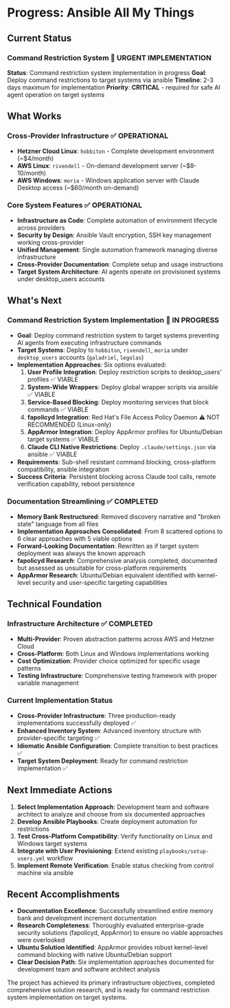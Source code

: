 # Progress: Ansible All My Things

## Current Status

### Command Restriction System 🔴 URGENT IMPLEMENTATION
**Status**: Command restriction system implementation in progress
**Goal**: Deploy command restrictions to target systems via ansible
**Timeline**: 2-3 days maximum for implementation
**Priority**: **CRITICAL** - required for safe AI agent operation on target systems

## What Works

### Cross-Provider Infrastructure ✅ OPERATIONAL
- **Hetzner Cloud Linux**: `hobbiton` - Complete development environment (~$4/month)
- **AWS Linux**: `rivendell` - On-demand development server (~$8-10/month)
- **AWS Windows**: `moria` - Windows application server with Claude Desktop access (~$60/month on-demand)

### Core System Features ✅ OPERATIONAL
- **Infrastructure as Code**: Complete automation of environment lifecycle across providers
- **Security by Design**: Ansible Vault encryption, SSH key management working cross-provider
- **Unified Management**: Single automation framework managing diverse infrastructure
- **Cross-Provider Documentation**: Complete setup and usage instructions
- **Target System Architecture**: AI agents operate on provisioned systems under desktop_users accounts

## What's Next

### Command Restriction System Implementation 🔴 IN PROGRESS
- **Goal**: Deploy command restriction system to target systems preventing AI agents from executing infrastructure commands
- **Target Systems**: Deploy to `hobbiton`, `rivendell`, `moria` under `desktop_users` accounts (`galadriel`, `legolas`)
- **Implementation Approaches**: Six options evaluated:
  1. **User Profile Integration**: Deploy restriction scripts to desktop_users' profiles ✅ VIABLE
  2. **System-Wide Wrappers**: Deploy global wrapper scripts via ansible ✅ VIABLE
  3. **Service-Based Blocking**: Deploy monitoring services that block commands ✅ VIABLE
  4. **fapolicyd Integration**: Red Hat's File Access Policy Daemon ⚠️ NOT RECOMMENDED (Linux-only)
  5. **AppArmor Integration**: Deploy AppArmor profiles for Ubuntu/Debian target systems ✅ VIABLE
  6. **Claude CLI Native Restrictions**: Deploy `.claude/settings.json` via ansible ✅ VIABLE
- **Requirements**: Sub-shell resistant command blocking, cross-platform compatibility, ansible integration
- **Success Criteria**: Persistent blocking across Claude tool calls, remote verification capability, reboot persistence

### Documentation Streamlining ✅ COMPLETED
- **Memory Bank Restructured**: Removed discovery narrative and "broken state" language from all files
- **Implementation Approaches Consolidated**: From 8 scattered options to 6 clear approaches with 5 viable options
- **Forward-Looking Documentation**: Rewritten as if target system deployment was always the known approach
- **fapolicyd Research**: Comprehensive analysis completed, documented but assessed as unsuitable for cross-platform requirements
- **AppArmor Research**: Ubuntu/Debian equivalent identified with kernel-level security and user-specific targeting capabilities

## Technical Foundation

### Infrastructure Architecture ✅ COMPLETED
- **Multi-Provider**: Proven abstraction patterns across AWS and Hetzner Cloud
- **Cross-Platform**: Both Linux and Windows implementations working
- **Cost Optimization**: Provider choice optimized for specific usage patterns
- **Testing Infrastructure**: Comprehensive testing framework with proper variable management

### Current Implementation Status
- **Cross-Provider Infrastructure**: Three production-ready implementations successfully deployed ✅
- **Enhanced Inventory System**: Advanced inventory structure with provider-specific targeting ✅
- **Idiomatic Ansible Configuration**: Complete transition to best practices ✅
- **Target System Deployment**: Ready for command restriction implementation ✅

## Next Immediate Actions

1. **Select Implementation Approach**: Development team and software architect to analyze and choose from six documented approaches
2. **Develop Ansible Playbooks**: Create deployment automation for restrictions
3. **Test Cross-Platform Compatibility**: Verify functionality on Linux and Windows target systems
4. **Integrate with User Provisioning**: Extend existing `playbooks/setup-users.yml` workflow
5. **Implement Remote Verification**: Enable status checking from control machine via ansible

## Recent Accomplishments

- **Documentation Excellence**: Successfully streamlined entire memory bank and development increment documentation
- **Research Completeness**: Thoroughly evaluated enterprise-grade security solutions (fapolicyd, AppArmor) to ensure no viable approaches were overlooked
- **Ubuntu Solution Identified**: AppArmor provides robust kernel-level command blocking with native Ubuntu/Debian support
- **Clear Decision Path**: Six implementation approaches documented for development team and software architect analysis

The project has achieved its primary infrastructure objectives, completed comprehensive solution research, and is ready for command restriction system implementation on target systems.